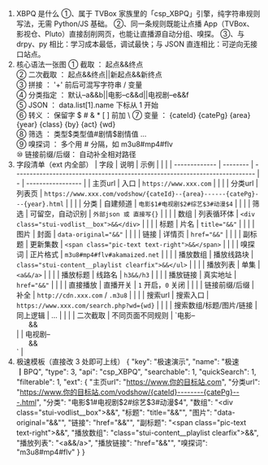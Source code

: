 1. XBPQ 是什么
①、属于 TVBox 家族里的「csp_XBPQ」引擎，纯字符串规则写法，无需 Python/JS 基础。
②、同一条规则既能让点播 App（TVBox、影视仓、Pluto）直接刮削网页，也能让直播源自动分组、嗅探。
③、与 drpy、py 相比：学习成本最低，调试最快；与 JSON 直连相比：可逆向无接口站点。
2. 核心语法一张图
① 截取        ：  起点&&终点  
② 二次截取    ：  起点&&终点||新起点&&新终点  
③ 拼接        ：  '+'  前后可混写字符串 / 变量  
④ 分类指定    ：  默认–a&&b||电影–c&&d||电视剧–e&&f  
⑤ JSON        ：  data.list[1].name   下标从 1 开始  
⑥ 转义        ：  保留字 $ # & * [ ] 前加 \\
⑦ 变量        ：  {cateId} {catePg} {area} {year} {class} {by} {act} {wd}  
⑧ 筛选        ：  类型$类型值#剧情$剧情值 …  
⑨ 嗅探词      ：  多个用 # 分隔，如 m3u8#mp4#flv  
⑩ 链接前缀/后缀： 自动补全相对路径
3. 字段清单（ext 内全部）
   | 字段            | 说明       | 示例                                                                         |   |                   |
| ------------- | -------- | -------------------------------------------------------------------------- | - | ----------------- |
| 主页url         | 入口       | `https://www.xxx.com`                                                      |   |                   |
| 分类url         | 列表页      | `https://www.xxx.com/vodshow/{cateId}--{area}------{catePg}---{year}.html` |   |                   |
| 分类            | 自建频道     | `电影$1#电视剧$2#综艺$3#动漫$4`                                                     |   |                   |
| 筛选            | 可留空，自动识别 | `外部json 或 直接写{}`                                                           |   |                   |
| 数组            | 列表循环体    | `<div class="stui-vodlist__box">&&</div>`                                  |   |                   |
| 标题            | 片名       | `title="&&"`                                                               |   |                   |
| 图片            | 封面       | `data-original="&&"`                                                       |   |                   |
| 链接            | 详情页      | `href="&&"`                                                                |   |                   |
| 副标题           | 更新集数     | `<span class="pic-text text-right">&&</span>`                              |   |                   |
| 嗅探词           | 正片格式     | `m3u8#mp4#flv#akamaized.net`                                               |   |                   |
| 播放数组          | 播放线路块    | `class="stui-content__playlist clearfix">&&</ul>`                          |   |                   |
| 播放列表          | 单集       | `<a&&/a>`                                                                  |   |                   |
| 播放标题          | 线路名      | `h3&&/h3`                                                                  |   |                   |
| 播放链接          | 真实地址     | `href="&&"`                                                                |   |                   |
| 直接播放          | 直播开关     | `1` 开启，`0` 关闭                                                              |   |                   |
| 链接前缀/后缀       | 补全       | `http://cdn.xxx.com` / `.m3u8`                                             |   |                   |
| 搜索url         | 搜索入口     | `https://www.xxx.com/search.php?wd={wd}`                                   |   |                   |
| 搜索数组/标题/图片/链接 | 同上逻辑     | …                                                                          |   |                   |
| 二次截取          | 不同页面不同规则 | \`电影–<ul>&&</ul>                                                           |   | 电视剧–<ol>&&</ol>\` |
4. 极速模板（直接改 3 处即可上线）
{
  "key": "极速演示",
  "name": "极速┃BPQ",
  "type": 3,
  "api": "csp_XBPQ",
  "searchable": 1,
  "quickSearch": 1,
  "filterable": 1,
  "ext": {
    "主页url": "https://www.你的目标站.com",
    "分类url": "https://www.你的目标站.com/vodshow/{cateId}--------{catePg}---.html",
    "分类": "电影$1#电视剧$2#综艺$3#动漫$4",
    "数组": "<div class=\"stui-vodlist__box\">&&</div>",
    "标题": "title=\"&&\"",
    "图片": "data-original=\"&&\"",
    "链接": "href=\"&&\"",
    "副标题": "<span class=\"pic-text text-right\">&&</span>",
    "播放数组": "class=\"stui-content__playlist clearfix\">&&</ul>",
    "播放列表": "<a&&/a>",
    "播放链接": "href=\"&&\"",
    "嗅探词": "m3u8#mp4#flv"
  }
}
